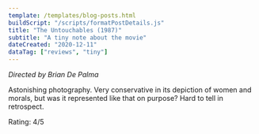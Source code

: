 ```yaml
---
template: /templates/blog-posts.html
buildScript: "/scripts/formatPostDetails.js"
title: "The Untouchables (1987)"
subtitle: "A tiny note about the movie"
dateCreated: "2020-12-11"
dataTag: ["reviews", "tiny"]
---
```


_Directed by Brian De Palma_

Astonishing photography. Very conservative in its depiction of women and morals, but was it represented like that on purpose? Hard to tell in retrospect.

Rating: 4/5
